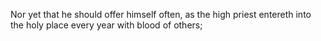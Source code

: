 Nor yet that he should offer himself often, as the high priest entereth into the holy place every year with blood of others;
